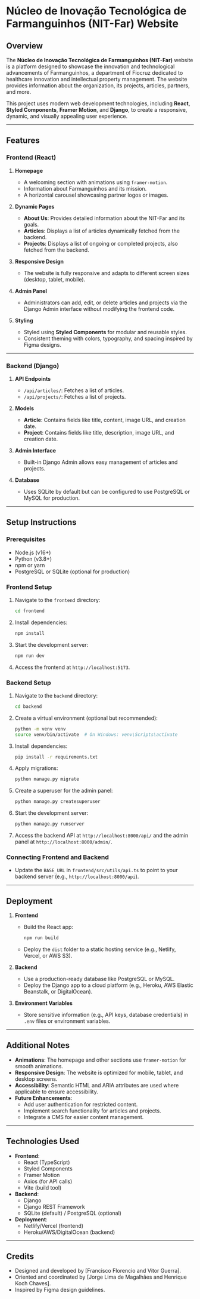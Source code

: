 # Núcleo de Inovação Tecnológica de Farmanguinhos (NIT-Far) Website

## Overview

The **Núcleo de Inovação Tecnológica de Farmanguinhos (NIT-Far)** website is a platform designed to showcase the innovation and technological advancements of Farmanguinhos, a department of Fiocruz dedicated to healthcare innovation and intellectual property management. The website provides information about the organization, its projects, articles, partners, and more.

This project uses modern web development technologies, including **React**, **Styled Components**, **Framer Motion**, and **Django**, to create a responsive, dynamic, and visually appealing user experience.

---

## Features

### Frontend (React)

1. **Homepage**

   - A welcoming section with animations using `framer-motion`.
   - Information about Farmanguinhos and its mission.
   - A horizontal carousel showcasing partner logos or images.

2. **Dynamic Pages**

   - **About Us**: Provides detailed information about the NIT-Far and its goals.
   - **Articles**: Displays a list of articles dynamically fetched from the backend.
   - **Projects**: Displays a list of ongoing or completed projects, also fetched from the backend.

3. **Responsive Design**

   - The website is fully responsive and adapts to different screen sizes (desktop, tablet, mobile).

4. **Admin Panel**

   - Administrators can add, edit, or delete articles and projects via the Django Admin interface without modifying the frontend code.

5. **Styling**
   - Styled using **Styled Components** for modular and reusable styles.
   - Consistent theming with colors, typography, and spacing inspired by Figma designs.

---

### Backend (Django)

1. **API Endpoints**

   - `/api/articles/`: Fetches a list of articles.
   - `/api/projects/`: Fetches a list of projects.

2. **Models**

   - **Article**: Contains fields like title, content, image URL, and creation date.
   - **Project**: Contains fields like title, description, image URL, and creation date.

3. **Admin Interface**

   - Built-in Django Admin allows easy management of articles and projects.

4. **Database**
   - Uses SQLite by default but can be configured to use PostgreSQL or MySQL for production.

---

## Setup Instructions

### Prerequisites

- Node.js (v16+)
- Python (v3.8+)
- npm or yarn
- PostgreSQL or SQLite (optional for production)

### Frontend Setup

1. Navigate to the `frontend` directory:
   ```bash
   cd frontend
   ```
2. Install dependencies:
   ```bash
   npm install
   ```
3. Start the development server:
   ```bash
   npm run dev
   ```
4. Access the frontend at `http://localhost:5173`.

### Backend Setup

1. Navigate to the `backend` directory:
   ```bash
   cd backend
   ```
2. Create a virtual environment (optional but recommended):
   ```bash
   python -m venv venv
   source venv/bin/activate  # On Windows: venv\Scripts\activate
   ```
3. Install dependencies:
   ```bash
   pip install -r requirements.txt
   ```
4. Apply migrations:
   ```bash
   python manage.py migrate
   ```
5. Create a superuser for the admin panel:
   ```bash
   python manage.py createsuperuser
   ```
6. Start the development server:
   ```bash
   python manage.py runserver
   ```
7. Access the backend API at `http://localhost:8000/api/` and the admin panel at `http://localhost:8000/admin/`.

### Connecting Frontend and Backend

- Update the `BASE_URL` in `frontend/src/utils/api.ts` to point to your backend server (e.g., `http://localhost:8000/api`).

---

## Deployment

1. **Frontend**

   - Build the React app:
     ```bash
     npm run build
     ```
   - Deploy the `dist` folder to a static hosting service (e.g., Netlify, Vercel, or AWS S3).

2. **Backend**

   - Use a production-ready database like PostgreSQL or MySQL.
   - Deploy the Django app to a cloud platform (e.g., Heroku, AWS Elastic Beanstalk, or DigitalOcean).

3. **Environment Variables**
   - Store sensitive information (e.g., API keys, database credentials) in `.env` files or environment variables.

---

## Additional Notes

- **Animations**: The homepage and other sections use `framer-motion` for smooth animations.
- **Responsive Design**: The website is optimized for mobile, tablet, and desktop screens.
- **Accessibility**: Semantic HTML and ARIA attributes are used where applicable to ensure accessibility.
- **Future Enhancements**:
  - Add user authentication for restricted content.
  - Implement search functionality for articles and projects.
  - Integrate a CMS for easier content management.

---

## Technologies Used

- **Frontend**:
  - React (TypeScript)
  - Styled Components
  - Framer Motion
  - Axios (for API calls)
  - Vite (build tool)
- **Backend**:
  - Django
  - Django REST Framework
  - SQLite (default) / PostgreSQL (optional)
- **Deployment**:
  - Netlify/Vercel (frontend)
  - Heroku/AWS/DigitalOcean (backend)

---

## Credits

- Designed and developed by [Francisco Florencio and Vitor Guerra].
- Oriented and coordinated by [Jorge Lima de Magalhães and Henrique Koch Chaves].
- Inspired by Figma design guidelines.
